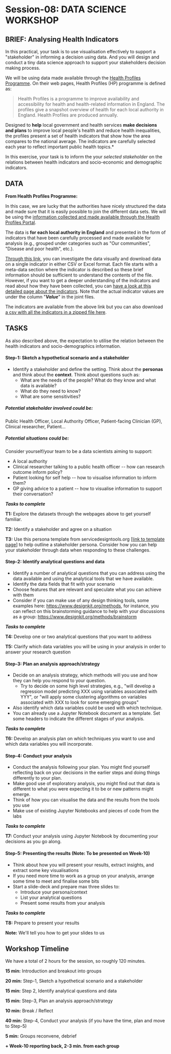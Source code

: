 # Session-08: DATA SCIENCE WORKSHOP  

## BRIEF: Analysing Health Indicators

In this practical, your task is to use visualisation effectively to support a "stakeholder" in informing a decision using data. And you will design and conduct a tiny data science approach to support your stakeholders decision making process.

We will be using data made available through the [Health Profiles Programme](https://fingertips.phe.org.uk/profile/health-profiles).  On their web pages, Health Profiles (HP) programme is defined as:

>  Health Profiles is a programme to improve availability and accessibility for health and health-related information in England. The profiles give a snapshot overview of health for each local authority in England. Health Profiles are produced annually.


Designed to **help** local government and health services **make decisions and plans** to improve local people's health and reduce health inequalities, the profiles present a set of health indicators that show how the area compares to the national average. The indicators are carefully selected each year to reflect important public health topics.*

In this exercise, your task is to inform the your *selected stakeholder* on the relations between health indicators and socio-economic and demographic indicators. 

## DATA

**From Health Profiles Programme:**

In this case, we are lucky that the authorities have nicely structured the data and made sure that it is easily possible to join the different data sets. We will be using the [information collected and made available through the Health Profiles Portal](https://fingertips.phe.org.uk/profile/health-profiles).

The data is **for each local authority in England** and presented in the form of indicators that have been carefully processed and made available for analysis (e.g., grouped under categories such as "Our communities", "Disease and poor health", etc.).

[Through this link](https://fingertips.phe.org.uk/profile/health-profiles/data#page/0/gid/1938132696/pat/6/par/E12000004/ati/101/are/E07000032), you can investigate the data visually and download data on a single indicator in either CSV or Excel format. Each file starts with a meta-data section where the indicator is described so these brief information should be sufficient to understand the contents of the file. However, if you want to get a deeper understanding of the indicators and read about how they have been collected, you can [have a look at this detailed page about the indicators](https://fingertips.phe.org.uk/profile/public-health-outcomes-framework/supporting-information/further-info). Note that the actual indicator values are under the column "***Value***" in the joint files.

The indicators are available from the above link but you can also download [a csv with all the indicators in a zipped file here](https://moodle.warwick.ac.uk/mod/resource/view.php?id=1167665).

## TASKS

As also described above, the expectation to utilise the relation between the health indicators and socio-demographics information.

#### Step-1: Sketch a hypothetical scenario and a stakeholder

- Identify a stakeholder and define the setting. Think about the **personas** and think about the **context**. Think about questions such as:
  - What are the needs of the people? What do they know and what data is available?
  - What do they need to know?
  - What are some sensitivities?

##### Potential stakeholder involved could be: 

Public Health Officer, Local Authority Officer, Patient-facing Clinician (GP), Clinical researcher,  Patient...

##### Potential situations could be:

Consider yourself/your team to be a data scientists aiming to support:

- A local authority 
- Clinical researcher talking to a public health officer -- how can research outcome inform policy?
- Patient looking for self help -- how to visualise information to inform them?
- GP giving advice to a patient -- how to visualise information to support their conversation?

***Tasks to complete***

**T1:** Explore the datasets through the webpages above to get yourself familiar.

**T2:** Identify a stakeholder and agree on a situation

**T3:** Use this persona template from servicedesigntools.org [[link to template page](https://servicedesigntools.org/tools/personas)] to help outline a stakeholder persona. Consider how you can help your stakeholder through data when responding to these challenges.

#### Step-2: Identify analytical questions and data    

- Identify a number of analytical questions that you can address using the data available and using the analytical tools that we have available.
- Identify the data fields that fit with your scenario
- Choose features that are relevant and speculate what you can achieve with them
- Consider if you can make use of any design thinking tools, some examples here: https://www.designkit.org/methods, for instance, you can reflect on this brainstorming guidance to help with your discussions as a group: https://www.designkit.org/methods/brainstorm

***Tasks to complete***

**T4:** Develop one or two analytical questions that you want to address

**T5:** Clarify which data variables you will be using in your analysis in order to answer your research question

#### Step-3: Plan an analysis approach/strategy

- Decide on an analysis strategy, which methods will you use and how they can help you respond to your question. 
  - Try to decide on some high level strategies, e.g., "will develop a regression model predicting XXX using variables associated with YYY", or "will apply some clustering algorithms on variables associated with XXX to look for some emerging groups"
- Also identify which data variables could be used with which technique.
- You can already use a Jupyter Notebook document as a template. Set some headers to indicate the different stages of your analysis.

***Tasks to complete***

**T6:** Develop an analysis plan on which techniques you want to use and which data variables you will incorporate. 

#### Step-4: Conduct your analysis 

- Conduct the analysis following your plan. You might find yourself reflecting back on your decisions in the earlier steps and doing things differently to your plan.
- Make good use of exploratory analysis, you might find out that data is different to what you were expecting it to be or new patterns might emerge.
- Think of how you can visualise the data and the results from the tools you use
- Make use of existing Jupyter Notebooks and pieces of code from the labs

***Tasks to complete***

**T7:** Conduct your analysis using Jupyter Notebook by documenting your decisions as you go along.

#### Step-5: Presenting the results (Note: To be presented on Week-10)

- Think about how you will present your results, extract insights, and extract some key visualisations 
- If you need more time to work as a group on your analysis, arrange some time to meet and finalise some bits
- Start a slide-deck and prepare max three slides to:
  - Introduce your persona/context
  - List your analytical questions
  - Present some results from your analysis

***Tasks to complete***

**T8:** Prepare to present your results

**Note:** We'll tell you how to get your slides to us

## Workshop Timeline

We have a total of 2 hours for the session, so roughly 120 minutes.

**15 min:** Introduction and breakout into groups

**20 min:** Step-1, Sketch a hypothetical scenario and a stakeholder

**15 min:** Step 2, Identify analytical questions and data    

**15 min:** Step-3, Plan an analysis approach/strategy

**10 min:** Break / Reflect

**40 min:** Step-4, Conduct your analysis (if you have the time, plan and move to Step-5)

**5 min:** Groups reconvene, debrief

**+ Week-10 reporting back, 2-3 min. from each group**



